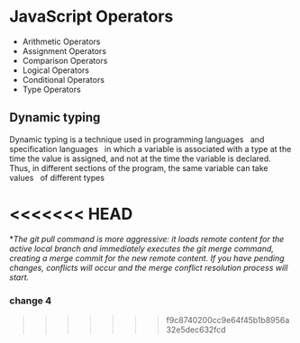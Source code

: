 # JavaScript Operators

* Arithmetic Operators
* Assignment Operators
* Comparison Operators
* Logical Operators
* Conditional Operators
* Type Operators

## Dynamic typing
Dynamic typing  is a technique used in programming languages ​ ​ and specification languages ​ ​ in which a variable is associated with a type at the time the value is assigned, and not at the time the variable is declared. Thus, in different sections of the program, the same variable can take values ​ ​ of different types

<<<<<<< HEAD
=======
\*_The git pull command is more aggressive: it loads remote content for the active local branch and immediately executes the git merge command, creating a merge commit for the new remote content. If you have pending changes, conflicts will occur and the merge conflict resolution process will start._
### change 4
>>>>>>> f9c8740200cc9e64f45b1b8956a32e5dec632fcd
